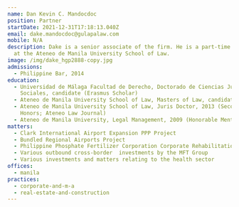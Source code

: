 ```yaml
---
name: Dan Kevin C. Mandocdoc
position: Partner
startDate: 2021-12-31T17:18:13.040Z
email: dake.mandocdoc@gulapalaw.com
mobile: N/A
description: Dake is a senior associate of the firm. He is a part-time lecturer
  at the Ateneo de Manila University School of Law.
image: /img/dake_hgp2888-copy.jpg
admissions:
  - Philippine Bar, 2014
education:
  - Universidad de Málaga Facultad de Derecho, Doctorado de Ciencias Jurídicas y
    Sociales, candidate (Erasmus Scholar)
  - Ateneo de Manila University School of Law, Masters of Law, candidate
  - Ateneo de Manila University School of Law, Juris Doctor, 2013 (Second
    Honors; Ateneo Law Journal)
  - Ateneo de Manila University, Legal Management, 2009 (Honorable Mention)
matters:
  - Clark International Airport Expansion PPP Project
  - Bundled Regional Airports Project
  - Philippine Phosphate Fertilizer Corporation Corporate Rehabilitation
  - Various outbound cross-border  investments by the MFT Group
  - Various investments and matters relating to the health sector
offices:
  - manila
practices:
  - corporate-and-m-a
  - real-estate-and-construction
---
```

